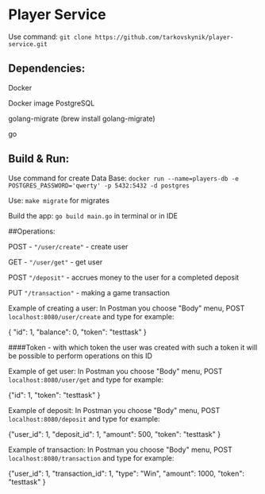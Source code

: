 
# Player Service

Use command: `git clone https://github.com/tarkovskynik/player-service.git`

## Dependencies:
Docker

Docker image PostgreSQL

golang-migrate (brew install golang-migrate)

go

## Build & Run:
Use command for create Data Base: `docker run --name=players-db -e POSTGRES_PASSWORD='qwerty' -p 5432:5432 -d postgres`

Use: `make migrate` for migrates

Build the app: `go build main.go` in terminal or in IDE 


##Operations:

POST - `"/user/create"` - create user

GET - `"/user/get"` - get user

POST `"/deposit"` - accrues money to the user for a completed deposit

PUT `"/transaction"` - making a game transaction

Example of creating a user:
In Postman you choose "Body" menu, POST `localhost:8080/user/create` and type for example:

{
"id": 1,
"balance": 0,
"token": "testtask"
}

####Token - with which token the user was created with such a token it will be possible to perform operations on this ID

Example of get user:
In Postman you choose "Body" menu, POST `localhost:8080/user/get` and type for example:

{"id": 1,
"token": "testtask"
}

Example of deposit:
In Postman you choose "Body" menu, POST `localhost:8080/deposit` and type for example:

{"user_id": 1,
"deposit_id": 1,
"amount": 500,
"token": "testtask"
}

Example of transaction:
In Postman you choose "Body" menu, POST `localhost:8080/transaction` and type for example:

{"user_id": 1,
"transaction_id": 1,
"type": "Win",
"amount": 1000,
"token": "testtask"
}
